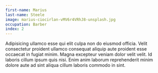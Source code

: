 ```yaml
---
first-name: Marius
last-name: Steele
image: marius-ciocirlan-vMV6r4VRhJ8-unsplash.jpg
occupation: Barber
index: 2
---
```

<p class='bio'>
Adipisicing ullamco esse qui elit culpa non do eiusmod officia. Velit consectetur proident ullamco consequat aliquip aute proident esse occaecat in fugiat minim. Magna excepteur veniam dolor velit velit. Id laboris cillum ipsum quis nisi. Enim anim laborum reprehenderit minim dolore aute ad sint aliqua cillum laboris commodo in sint.
</p>